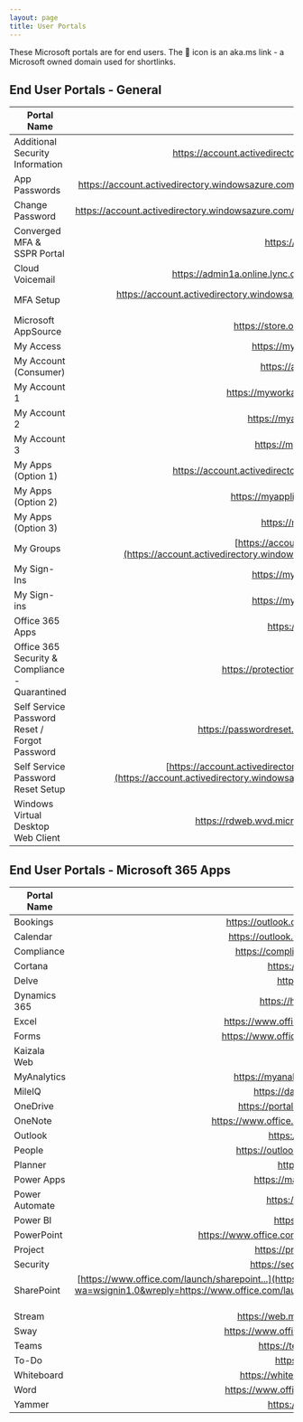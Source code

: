 ```yaml
---
layout: page
title: User Portals
---
```


These Microsoft portals are for end users. The 🔁 icon is an aka.ms link - a Microsoft owned domain used for shortlinks.

## End User Portals - General

| Portal Name                                    | URL                                                                                                         |
| -----------------------------|-------------------------------------------------------------------------------------------------------------------------------------------:|
| Additional Security Information         | <https://account.activedirectory.windowsazure.com/>{:target="_blank"}                                           |
| App Passwords    | <https://account.activedirectory.windowsazure.com/AppPasswords.aspx>{:target="_blank"} [🔁](https://aka.ms/createAppPassword)             |
| Change Password             | <https://account.activedirectory.windowsazure.com/ChangePassword.aspx>{:target="_blank"}   |
| Converged MFA & SSPR Portal  | <https://aka.ms/mysecurityinfo>{:target="_blank"}                                       |
| Cloud Voicemail   | <https://admin1a.online.lync.com/lscp/usp/voicemail>{:target="_blank"}                                       |
| MFA Setup                    | <https://account.activedirectory.windowsazure.com/proofup.aspx>{:target="_blank"} [🔁]<https://aka.ms/mfasetup>|
| Microsoft AppSource         | <https://store.office.com/redirect.aspx>{:target="_blank"}                                           |
| My Access                    | <https://myaccess.microsoft.com/>{:target="_blank"}                                                         |
| My Account (Consumer)                 | <https://account.microsoft.com/>{:target="_blank"}                                                       |
| My Account 1                 | <https://myworkaccount.microsoft.com/>{:target="_blank"}                                               |
| My Account 2                 | <https://myaccount.microsoft.com/>{:target="_blank"}                                               |
| My Account 3                 | <https://myprofile.microsoft.com/>{:target="_blank"}                                                       |
| My Apps (Option 1)                    | <https://account.activedirectory.windowsazure.com/>{:target="_blank"}               |
| My Apps (Option 2)                    | <https://myapplications.microsoft.com/>{:target="_blank"}                                             |
| My Apps (Option 3)                    | <https://myapps.microsoft.com/>{:target="_blank"}                                             |
| My Groups                    | [https://account.activedirectory.windowsazure.com/...](https://account.activedirectory.windowsazure.com/r#/groups){:target="_blank"}            |
| My Sign-Ins                  | <https://mysignins.microsoft.com/>{:target="_blank"}                                                       |
| My Sign-ins                 | <https://mysignins.microsoft.com/>{:target="_blank"}                                                       |
| Office 365 Apps              | <https://www.office.com/apps>{:target="_blank"}                                       |
| Office 365 Security & Compliance - Quarantined       | <https://protection.office.com/quarantine>{:target="_blank"}             |
| Self Service Password Reset / Forgot Password   | <https://passwordreset.microsoftonline.com/>{:target="_blank"} [🔁](https://aka.ms/sspr)                                        |
| Self Service Password Reset Setup   | [https://account.activedirectory.windowsazure.com/PasswordReset/...](https://account.activedirectory.windowsazure.com/PasswordReset/Register.aspx?regref=ssprsetup){:target="_blank"}                                        |
| Windows Virtual Desktop Web Client     | <https://rdweb.wvd.microsoft.com/webclient/>{:target="_blank"} [🔁](https://aka.ms/wvdweb)             |





## End User Portals - Microsoft 365 Apps

| Portal Name                  | URL                                                                                                                                          |
| -----------------------------|---------------------------------------------------------------------------------------------------------------------------------------------:|
| Bookings                     | <https://outlook.office.com/bookings/>{:target="_blank"}                                                       |
| Calendar                      | <https://outlook.office.com/calendar/>{:target="_blank"}                                                       |
| Compliance                      | <https://compliance.microsoft.com/>{:target="_blank"}                                                       |
| Cortana        | <https://cortana.office.com/>{:target="_blank"}             |
| Delve                        | <https://delve.office.com/>{:target="_blank"}                                                       |
| Dynamics 365                      | <https://home.dynamics.com/>{:target="_blank"}                                                       |
| Excel                      | <https://www.office.com/launch/excel>{:target="_blank"}                                  |
| Forms                      | <https://www.office.com/launch/forms>{:target="_blank"}                                  |
| Kaizala Web                    | <https://web.kaiza.la/>{:target="_blank"}                                                       |
| MyAnalytics                      | <https://myanalytics.microsoft.com/>{:target="_blank"}                                                       |
| MileIQ                     | <https://dashboard.mileiq.com/>{:target="_blank"}                                                       |
| OneDrive                      | <https://portal.office.com/onedrive>{:target="_blank"}                                                       |
| OneNote                      | <https://www.office.com/launch/onenote>{:target="_blank"}                                                       |
| Outlook                      | <https://outlook.office.com/>{:target="_blank"}                                                       |
| People                      | <https://outlook.office.com/people/>{:target="_blank"}                                                       |
| Planner                      | <https://tasks.office.com/>{:target="_blank"}                                                       |
| Power Apps                      | <https://make.powerapps.com/>{:target="_blank"}                                                       |
| Power Automate                    | <https://flow.microsoft.com/>{:target="_blank"}                                                       |
| Power BI                      | <https://app.powerbi.com/>{:target="_blank"}                                                       |
| PowerPoint                     | <https://www.office.com/launch/powerpoint>{:target="_blank"}                                                       |
| Project                     | <https://project.microsoft.com/>{:target="_blank"}                                                       |
| Security                      | <https://security.microsoft.com/>{:target="_blank"}                                                       |
| SharePoint                      | [https://www.office.com/launch/sharepoint...](https://login.microsoftonline.com/login.srf?wa=wsignin1.0&wreply=https://www.office.com/launch/sharepoint%3F&LoginOptions=1){:target="_blank"}                                                       |
| Stream                     | <https://web.microsoftstream.com/>{:target="_blank"}                                                       |
| Sway                      | <https://www.office.com/launch/sway>{:target="_blank"}                                                       |
| Teams                      | <https://teams.microsoft.com/>{:target="_blank"}                                                       |
| To-Do                      | <https://to-do.office.com/>{:target="_blank"}                                                       |
| Whiteboard                      | <https://whiteboard.microsoft.com>{:target="_blank"}                                                       |
| Word                     | <https://www.office.com/launch/word>{:target="_blank"}                                                       |
| Yammer                    | <https://www.yammer.com/>{:target="_blank"}                                                       |
